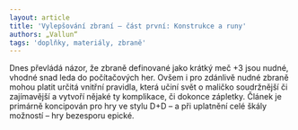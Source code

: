 ```yaml
---
layout: article
title: 'Vylepšování zbraní – část první: Konstrukce a runy'
authors: „Vallun“
tags: 'doplňky, materiály, zbraně'
---
```


Dnes převládá názor, že zbraně definované jako krátký meč +3 jsou nudné, vhodné snad leda do počítačových her. Ovšem i pro zdánlivě nudné zbraně mohou platit určitá vnitřní pravidla, která učiní svět o maličko soudržnější či zajímavější a vytvoří nějaké ty komplikace, či dokonce zápletky. Článek je primárně koncipován pro hry ve stylu D+D – a při uplatnění celé škály možností – hry bezesporu epické.
